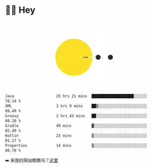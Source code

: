 
# 👋🏻 Hey
<div align="center">
	<br>
	<img src="https://raw.githubusercontent.com/Aniket965/Aniket965/master/pacman.svg?sanitize=true" width="200" height="200">
	<br>
</div>

<!--START_SECTION:waka-->

```text
Java                   25 hrs 21 mins  ███████████████████░░░░░░   76.14 %
XML                    3 hrs 9 mins    ██▒░░░░░░░░░░░░░░░░░░░░░░   09.49 %
Groovy                 2 hrs 43 mins   ██░░░░░░░░░░░░░░░░░░░░░░░   08.20 %
Gradle                 49 mins         ▓░░░░░░░░░░░░░░░░░░░░░░░░   02.49 %
Kotlin                 23 mins         ▒░░░░░░░░░░░░░░░░░░░░░░░░   01.17 %
Properties             14 mins         ▒░░░░░░░░░░░░░░░░░░░░░░░░   00.70 %
```

<!--END_SECTION:waka-->

 ➡️  来我的网站瞧瞧吗？[这里](https://www.shaolongfei.com)

